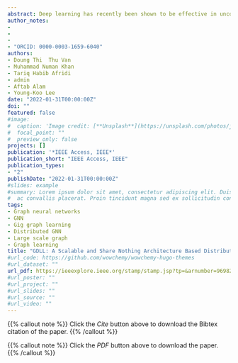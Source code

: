 ```yaml
---
abstract: Deep learning has recently been shown to be effective in uncovering hidden patterns in non-Euclidean space, where data is represented as graphs with complex object relationships and interdependencies. Because of the implicit data dependence in the big graphs with millions of nodes and billions of edges, it is hard for industrial communities to exploit these methods to address real-world challenges at scale. The skewness property of big graphs, distributed file system performance penalty on small k-hop neighborhood subgraphs, and varying size of subgraph makes Graph Neural Networks (GNNs) training further challenging in a distributed environment using parameter servers. To address such issues, we propose a scalable, layered, fault-tolerance, and in-memory distributed computing-based graph neural network framework called Graph Distributed Learning Library (GDLL). The base layer utilizes an optimized distributed file system and a scalable graph data store to reduce the performance penalty. The second layer provides distributed graph processing using in-memory graph programming models while optimizing and hiding the underlying complexity of information complete subgraph computation. In the third layer, GNN modules are deployed on top of the first two layers for efficient distributed training using parameter servers. Finally, we evaluate and compare GDLL with the state-of-the-art solutions and outperform it significantly in terms of efficiency while maintaining similar GNN convergence.
author_notes:
- 
- 
-
- "ORCID: 0000-0003-1659-6040"
authors:
- Doung Thi  Thu Van
- Muhammad Numan Khan
- Tariq Habib Afridi
- admin
- Aftab Alam
- Young-Koo Lee
date: "2022-01-31T00:00:00Z"
doi: ""
featured: false
#image:
#  caption: 'Image credit: [**Unsplash**](https://unsplash.com/photos/jdD8gXaTZsc)'
#  focal_point: ""
#  preview_only: false
projects: []
publication: '*IEEE Access, IEEE*'
publication_short: "IEEE Access, IEEE"
publication_types:
- "2"
publishDate: "2022-01-31T00:00:00Z"
#slides: example
#summary: Lorem ipsum dolor sit amet, consectetur adipiscing elit. Duis posuere tellus
#  ac convallis placerat. Proin tincidunt magna sed ex sollicitudin condimentum.
tags:
- Graph neural networks
- GNN
- Gig graph learning
- Distributed GNN 
- Large scale graph
- Graph learning
title: "GDLL: A Scalable and Share Nothing Architecture Based Distributed Graph Neural Networks Framework"
#url_code: https://github.com/wowchemy/wowchemy-hugo-themes
#url_dataset: ""
url_pdf: https://ieeexplore.ieee.org/stamp/stamp.jsp?tp=&arnumber=9698236
#url_poster: ""
#url_project: ""
#url_slides: ""
#url_source: ""
#url_video: ""
---
```

{{% callout note %}}
Click the *Cite* button above to download the Bibtex citation of the paper.
{{% /callout %}}

{{% callout note %}}
Click the *PDF* button above to download the paper.
{{% /callout %}}
